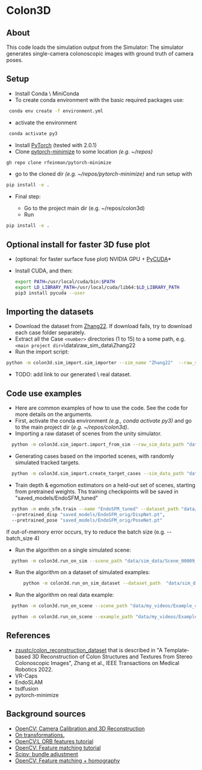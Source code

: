 # Colon3D

## About

This code loads the simulation output from the Simulator:  The simulator generates single-camera colonoscopic images with ground truth of camera poses.

## Setup

* Install Conda \ MiniConda
* To create conda environment with the basic required packages use:

```bash
 conda env create -f environment.yml
```

* activate the environment

```bash
 conda activate py3
```

* Install [PyTorch](https://pytorch.org/get-started/locally/) (tested with 2.0.1)
* Clone [pytorch-minimize](https://github.com/rfeinman/pytorch-minimize) to some location *(e.g. ~/repos)*

```bash
gh repo clone rfeinman/pytorch-minimize
```

* go to the cloned dir *(e.g. ~/repos/pytorch-minimize)* and run setup with

```bash
pip install -e .
```

* Final step:

  * Go to the project main dir (e.g. ~/repos/colon3d)
  * Run

```bash
pip install -e .
```

## Optional install for faster 3D fuse plot

* (optional: for faster surface fuse plot) NVIDIA GPU + [PyCUDA](https://documen.tician.de/pycuda/)*
* Install CUDA, and then:

  ```bash
  export PATH=/usr/local/cuda/bin:$PATH
  export LD_LIBRARY_PATH=/usr/local/cuda/lib64:$LD_LIBRARY_PATH
  pip3 install pycuda --user
  ```

## Importing the datasets

* Download the dataset from [Zhang22](https://github.com/zsustc/colon_reconstruction_dataset).
  If download fails, try to download each case folder separately.
* Extract all the Case `<number>`  directories (1 to 15)  to a some path, e.g. `<main project dir>`\data\raw_sim_data\Zhang22
* Run the import script:

```bash
python -m colon3d.sim_import.sim_importer --sim_name "Zhang22"  --raw_sim_data_path "data/raw_sim_data/Zhang22" --processed_sim_data_path "data/sim_data/Zhang22"
```

* TODO: add link to our generated \ real dataset.

## Code use examples

* Here are common examples of how to use the code. See the code for more details on the arguments.
* First, activate the conda environment *(e.g., conda activate py3)* and go to the main project dir (*e.g. ~/repos/colon3d)*.
* Importing a raw dataset of scenes from the unity simulator.

```bash
  python -m colon3d.sim_import.import_from_sim --raw_sim_data_path "data/raw_sim_data/SimData4" --processed_sim_data_path "data/sim_data/SimData4"
```

* Generating cases based on the imported scenes, with randomly simulated tracked targets.

```bash
  python -m colon3d.sim_import.create_target_cases --sim_data_path "data/sim_data/SimData11" --path_to_save_cases "data/sim_data/SimData11_cases" --n_cases_per_scene 5
```

* Train depth & egomotion estimators on a held-out set of scenes, starting from pretrained weights.
  Ths training checkpoints will be saved in "saved_models/EndoSFM_tuned"

```bash
  python -m endo_sfm.train --name "EndoSFM_tuned" --dataset_path "data/sim_data/ScenesForNetsTrain"
  --pretrained_disp "saved_models/EndoSFM_orig/DispNet.pt",
  --pretrained_pose "saved_models/EndoSFM_orig/PoseNet.pt"
```

If out-of-memory error occurs, try to reduce the batch size (e.g. --batch_size 4)

* Run the algorithm on a single simulated scene:

```bash
  python -m colon3d.run_on_sim --scene_path "data/sim_data/Scene_00009_short/Examples/0000" --save_path "data/sim_data/Scene_00009_short/Examples/0000/Results"
```

* Run the algorithm on a dataset of simulated examples:

  ```bash
     python -m colon3d.run_on_sim_dataset --dataset_path  "data/sim_data/SimData8_Examples" --save_path "data/sim_data/SimData8_Examples/Results" --depth_maps_source "none" --egomotions_source "none"
  ```
  
* Run the algorithm on real data example:

```bash
  python -m colon3d.run_on_scene --scene_path "data/my_videos/Example_4" --save_path  "data/my_videos/Example_4/Results" --alg_fov_ratio 0.8 --n_frames_lim 0
```

```bash
  python -m colon3d.run_on_scene --example_path "data/my_videos/Example_4_rotV2" --save_path  "data/my_videos/Example_4_rotV2/Results" --alg_fov_ratio 0.8 --n_frames_lim 0
```

## References

* [zsustc/colon_reconstruction_dataset](https://github.com/zsustc/colon_reconstruction_dataset)
  that is described in "A Template-based 3D Reconstruction of Colon Structures and Textures from Stereo Colonoscopic Images", Zhang et al., IEEE Transactions on Medical Robotics  2022.
* VR-Caps
* EndoSLAM
* tsdfusion
* pytorch-minimize

## Background sources

* [OpenCV: Camera Calibration and 3D Reconstruction](https://docs.opencv.org/3.4/d9/d0c/group__calib3d.html)
* [On transformations.](chemnitz.de/informatik/KI/edu/robotik/ws2017/trans.mat.pdf)
* [OpenCV:L ORB features tutorial](https://docs.opencv.org/3.4/d1/d89/tutorial_py_orb.html)
* [OpenCV: Feature matching tutorial](https://docs.opencv.org/4.x/dc/dc3/tutorial_py_matcher.html)
* [Scipy: bundle adjustment](https://scipy-cookbook.readthedocs.io/items/bundle_adjustment.html)
* [OpenCV: Feature matching + homography](https://docs.opencv.org/3.4/d1/de0/tutorial_py_feature_homography.html)
